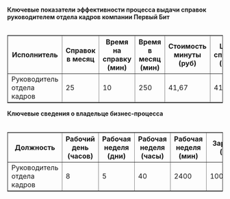 #### Ключевые показатели эффективности процесса выдачи справок руководителем отдела кадров компании Первый Бит

<table border=1 align="right">
<tr><th>Исполнитель</th><th>Справок в месяц</th><th>Время на справку (мин)</th><th>Время в месяц (мин)</th><th>Стоимость минуты (руб)</th><th>Цена справки (руб)</th><th>Цена процесса в месяц (руб)</th></tr>
<tr><td>Руководитель отдела кадров</td><td>25</td><td>10</td><td>250</td><td>41,67</td><td>416,67</td><td>10416,67</td></tr>
</table>

#### Ключевые сведения о владельце бизнес-процесса

<table border=1 align="right">
<tr><th>Должность</th><th>Рабочий день (часов)</th><th>Рабочая неделя (дни)</th><th>Рабочая неделя (часы)</th><th>Рабочая неделя (мин)</th><th>Зарплата  (руб)</th><th>Доля процесса от ЗП</th></tr>
<tr><td>Руководитель отдела кадров</td><td>8</td><td>5</td><td>40</td><td>2400</td><td>100000,00</td><td>0,10</td></tr>
</table>
